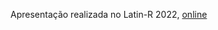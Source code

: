 Apresentação realizada no Latin-R 2022, [online](https://www.youtube.com/watch?v=6PILgf_1ZOI&t=781s)
